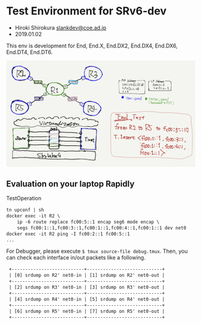 
# Test Environment for SRv6-dev
- Hiroki Shirokura <slankdev@coe.ad.jp>
- 2019.01.02

This env is development for End, End.X, End.DX2, End.DX4, End.DX6, End.DT4, End.DT6.

![](topo.jpeg)

## Evaluation on your laptop Rapidly

TestOperation
```
tn upconf | sh
docker exec -it R2 \
    ip -6 route replace fc00:5::1 encap seg6 mode encap \
    segs fc00:1::1,fc00:3::1,fc00:1::1,fc00:4::1,fc00:1::1 dev net0
docker exec -it R2 ping -I fc00:2::1 fc00:5::1
...
```

For Debugger, please execute `$ tmux source-file debug.tmux`.
Then, you can check each interface in/out packets like a following.

```
 +---------------------------+----------------------------+
 | [0] srdump on R2' net0-in | [1] srdump on R2' net0-out |
 +---------------------------+----------------------------+
 | [2] srdump on R3' net0-in | [3] srdump on R3' net0-out |
 +---------------------------+----------------------------+
 | [4] srdump on R4' net0-in | [5] srdump on R4' net0-out |
 +---------------------------+----------------------------+
 | [6] srdump on R5' net0-in | [7] srdump on R5' net0-out |
 +---------------------------+----------------------------+
```


